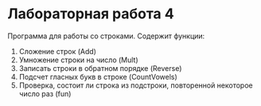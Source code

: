 # Лабораторная работа 4
Программа для работы со строками.
Содержит функции:
1. Сложение строк (Add)
2. Умножение строки на число (Mult)
3. Записать строки в обратном порядке (Reverse)
4. Подсчет гласных букв в строке (CountVowels)
5. Проверка, состоит ли строка из подстроки, повторенной некоторое число раз (fun)

